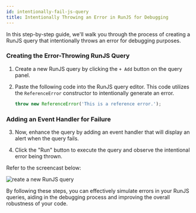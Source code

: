 ```yaml
---
id: intentionally-fail-js-query
title: Intentionally Throwing an Error in RunJS for Debugging
---
```

<div style={{paddingBottom:'24px'}}>

In this step-by-step guide, we'll walk you through the process of creating a RunJS query that intentionally throws an error for debugging purposes.

</div>

<div style={{paddingTop:'24px', paddingBottom:'24px'}}>

### Creating the Error-Throwing RunJS Query

1. Create a new RunJS query by clicking the `+ Add` button on the query panel.

2. Paste the following code into the RunJS query editor. This code utilizes the `ReferenceError` constructor to intentionally generate an error.
    ```js
    throw new ReferenceError('This is a reference error.'); 
    ```

</div>

<div style={{paddingTop:'24px', paddingBottom:'24px'}}>

### Adding an Event Handler for Failure

3. Now, enhance the query by adding an event handler that will display an alert when the query fails.

4. Click the "Run" button to execute the query and observe the intentional error being thrown.

Refer to the screencast below:

<div style={{textAlign: 'center'}}>
 <img style={{ border:'0', marginBottom:'15px', borderRadius:'5px', boxShadow: '0px 1px 3px rgba(0, 0, 0, 0.2)' }} className="screenshot-full" src="/img/how-to/failjs/failjsn.gif" alt="reate a new RunJS query" />
</div>

</div>

By following these steps, you can effectively simulate errors in your RunJS queries, aiding in the debugging process and improving the overall robustness of your code.